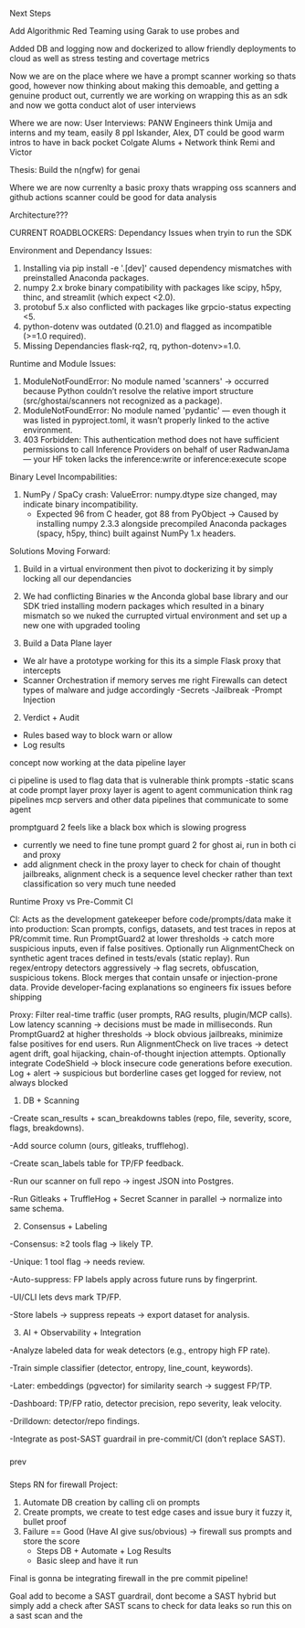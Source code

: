 
Next Steps

Add Algorithmic Red Teaming using Garak to use probes and 

Added DB and logging now and dockerized to allow friendly deployments to cloud as well as stress testing and covertage metrics


Now we are on the place where we have a prompt scanner working so thats good, however now thinking about making this demoable,
and getting a genuine product out, currently we are working on wrapping this as an sdk and now we gotta conduct alot of user interviews

Where we are now:
User Interviews:
PANW Engineers think Umija and interns and my team, easily 8 ppl
Iskander, Alex, DT could be good warm intros to have in back pocket
Colgate Alums + Network think Remi and Victor

Thesis: Build the n(ngfw) for genai 

Where we are now currenlty a basic proxy thats wrapping oss scanners and github actions scanner could be good for data analysis

Architecture???

CURRENT ROADBLOCKERS:
Dependancy Issues when tryin to run the SDK

Environment and Dependancy Issues:
1) Installing via pip install -e '.[dev]' caused dependency mismatches with preinstalled Anaconda packages.
2) numpy 2.x broke binary compatibility with packages like scipy, h5py, thinc, and streamlit (which expect <2.0).
3) protobuf 5.x also conflicted with packages like grpcio-status expecting <5.
4) python-dotenv was outdated (0.21.0) and flagged as incompatible (>=1.0 required).
5) Missing Dependancies flask-rq2, rq, python-dotenv>=1.0.

Runtime and Module Issues:
1) ModuleNotFoundError: No module named 'scanners' → occurred because Python couldn’t resolve the relative import structure (src/ghostai/scanners not recognized as a package).
2) ModuleNotFoundError: No module named 'pydantic' — even though it was listed in pyproject.toml, it wasn’t properly linked to the active environment.
3) 403 Forbidden: This authentication method does not have sufficient permissions to call Inference Providers on behalf of user RadwanJama — your HF token lacks the inference:write or inference:execute scope

Binary Level Incompabilities:
1) NumPy / SpaCy crash: ValueError: numpy.dtype size changed, may indicate binary incompatibility.
    -   Expected 96 from C header, got 88 from PyObject → Caused by installing numpy 2.3.3 
    alongside precompiled Anaconda packages (spacy, h5py, thinc) built against NumPy 1.x headers.

Solutions Moving Forward:
1) Build in a virtual environment then pivot to dockerizing it by simply locking all our dependancies
2) We had conflicting Binaries w the Anconda global base library and our SDK tried installing modern packages which resulted in a binary 
mismatch so we nuked the currupted virtual environment and set up a new one with upgraded tooling

1) Build a Data Plane layer
- We alr have a prototype working for this its a simple Flask proxy that intercepts
- Scanner Orchestration if memory serves me right Firewalls can detect types of malware and judge accordingly
    -Secrets
    -Jailbreak
    -Prompt Injection
2) Verdict + Audit
- Rules based way to block warn or allow 
- Log results


concept now working at the data pipeline layer

ci pipeline is used to flag data that is vulnerable
think prompts 
-static scans at code prompt layer
proxy layer is agent to agent communication think rag pipelines mcp servers and other data pipelines that communicate to some agent

promptguard 2 feels like a black box which is slowing progress
- currently we need to fine tune prompt guard 2 for ghost ai, run in both ci and proxy
- add alignment check in the proxy layer to check for chain of thought jailbreaks, alignment check is a sequence level checker rather than text classification so very much tune needed

Runtime Proxy vs Pre-Commit CI

CI:
Acts as the development gatekeeper before code/prompts/data make it into production:
Scan prompts, configs, datasets, and test traces in repos at PR/commit time.
Run PromptGuard2 at lower thresholds → catch more suspicious inputs, even if false positives.
Optionally run AlignmentCheck on synthetic agent traces defined in tests/evals (static replay).
Run regex/entropy detectors aggressively → flag secrets, obfuscation, suspicious tokens.
Block merges that contain unsafe or injection-prone data.
Provide developer-facing explanations so engineers fix issues before shipping


Proxy:
Filter real-time traffic (user prompts, RAG results, plugin/MCP calls).
Low latency scanning → decisions must be made in milliseconds.
Run PromptGuard2 at higher thresholds → block obvious jailbreaks, minimize false positives for end users.
Run AlignmentCheck on live traces → detect agent drift, goal hijacking, chain-of-thought injection attempts.
Optionally integrate CodeShield → block insecure code generations before execution.
Log + alert → suspicious but borderline cases get logged for review, not always blocked


1. DB + Scanning

-Create scan_results + scan_breakdowns tables (repo, file, severity, score, flags, breakdowns).

-Add source column (ours, gitleaks, trufflehog).

-Create scan_labels table for TP/FP feedback.

-Run our scanner on full repo → ingest JSON into Postgres.

-Run Gitleaks + TruffleHog + Secret Scanner in parallel → normalize into same schema.

2. Consensus + Labeling

-Consensus: ≥2 tools flag → likely TP.

-Unique: 1 tool flag → needs review.

-Auto-suppress: FP labels apply across future runs by fingerprint.

-UI/CLI lets devs mark TP/FP.

-Store labels → suppress repeats → export dataset for analysis.

3. AI + Observability + Integration

-Analyze labeled data for weak detectors (e.g., entropy high FP rate).

-Train simple classifier (detector, entropy, line_count, keywords).

-Later: embeddings (pgvector) for similarity search → suggest FP/TP.

-Dashboard: TP/FP ratio, detector precision, repo severity, leak velocity.

-Drilldown: detector/repo findings.

-Integrate as post-SAST guardrail in pre-commit/CI (don’t replace SAST).

###
prev
###
Steps RN for firewall Project:

1. Automate DB creation by calling cli on prompts
2. Create prompts, we create to test edge cases and issue bury it fuzzy it, bullet proof
3. Failure == Good (Have AI give sus/obvious) -> firewall sus prompts and store the score
    - Steps DB + Automate + Log Results
    - Basic sleep and have it run

Final is gonna be integrating firewall in the pre commit pipeline!


Goal add to become a SAST guardrail, dont become a SAST hybrid but simply add a check after SAST scans to check for data leaks so run this on a sast scan and the